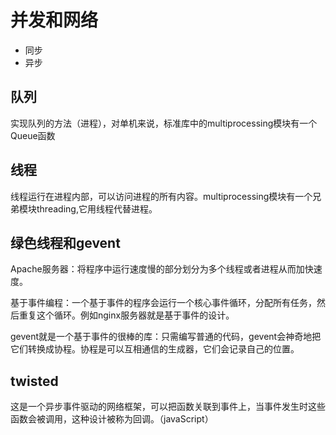 # 并发和网络
* 同步
* 异步
## 队列
实现队列的方法（进程），对单机来说，标准库中的multiprocessing模块有一个Queue函数

## 线程
线程运行在进程内部，可以访问进程的所有内容。multiprocessing模块有一个兄弟模块threading,它用线程代替进程。

## 绿色线程和gevent
Apache服务器：将程序中运行速度慢的部分划分为多个线程或者进程从而加快速度。

基于事件编程：一个基于事件的程序会运行一个核心事件循环，分配所有任务，然后重复这个循环。例如nginx服务器就是基于事件的设计。

gevent就是一个基于事件的很棒的库：只需编写普通的代码，gevent会神奇地把它们转换成协程。协程是可以互相通信的生成器，它们会记录自己的位置。

## twisted
这是一个异步事件驱动的网络框架，可以把函数关联到事件上，当事件发生时这些函数会被调用，这种设计被称为回调。（javaScript）

